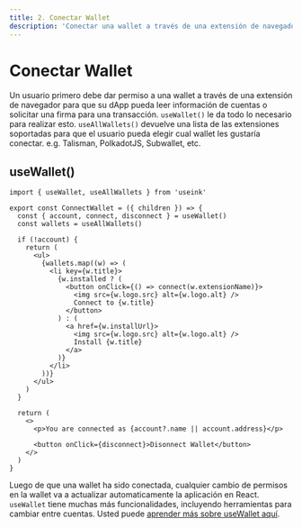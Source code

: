 ```yaml
---
title: 2. Conectar Wallet
description: 'Conectar una wallet a través de una extensión de navegador'
---
```


# Conectar Wallet

Un usuario primero debe dar permiso a una wallet a través de una extensión de navegador para que su dApp pueda leer información de cuentas o solicitar una firma para una transacción. `useWallet()` le da todo lo necesario para realizar esto. `useAllWallets()` devuelve una lista de las extensiones soportadas para que el usuario pueda elegir cual wallet les gustaría conectar. e.g. Talisman, PolkadotJS, Subwallet, etc.

## useWallet()

```tsx
import { useWallet, useAllWallets } from 'useink'

export const ConnectWallet = ({ children }) => {
  const { account, connect, disconnect } = useWallet()
  const wallets = useAllWallets()

  if (!account) {
    return (
      <ul>
        {wallets.map((w) => (
          <li key={w.title}>
            {w.installed ? (
              <button onClick={() => connect(w.extensionName)}>
                <img src={w.logo.src} alt={w.logo.alt} />
                Connect to {w.title}
              </button>
            ) : (
              <a href={w.installUrl}>
                <img src={w.logo.src} alt={w.logo.alt} />
                Install {w.title}
              </a>
            )}
          </li>
        ))}
      </ul>
    )
  }

  return (
    <>
      <p>You are connected as {account?.name || account.address}</p>

      <button onClick={disconnect}>Disonnect Wallet</button>
    </>
  )
}
```

Luego de que una wallet ha sido conectada, cualquier cambio de permisos en la wallet va a actualizar automaticamente la aplicación en React.
`useWallet` tiene muchas más funcionalidades, incluyendo herramientas para cambiar entre cuentas. Usted puede [aprender más sobre useWallet aquí](/frontend/core/hooks/wallets/use-wallet).

